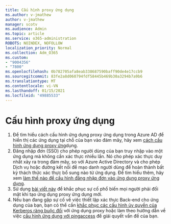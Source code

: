 ```yaml
---
title: Cấu hình proxy ứng dụng
ms.author: v-jmathew
author: v-jmathew
manager: scotv
ms.audience: Admin
ms.topic: article
ms.service: o365-administration
ROBOTS: NOINDEX, NOFOLLOW
localization_priority: Normal
ms.collection: Adm_O365
ms.custom:
- "9004356"
- "7800"
ms.openlocfilehash: 0b782705afa8eab338687590baff90de4e17ccb9
ms.sourcegitcommit: 83fe2a8d060794fdf58445b469b30a3294b7a9b6
ms.translationtype: MT
ms.contentlocale: vi-VN
ms.lasthandoff: 01/15/2021
ms.locfileid: "49885533"
---
```

# <a name="app-proxy-configuration"></a>Cấu hình proxy ứng dụng

1. Để tìm hiểu cách cấu hình ứng dụng proxy ứng dụng trong Azure AD để hiển thị các ứng dụng tại chỗ của bạn vào đám mây, hãy xem [cách cấu hình ứng dụng proxy ứng](https://docs.microsoft.com/azure/active-directory/application-proxy-config-how-to)dụng.
2. Đăng nhập đơn (SSO) cho phép người dùng của bạn truy nhập vào một ứng dụng mà không cần xác thực nhiều lần. Nó cho phép xác thực duy nhất xảy ra trong đám mây, so với Azure Active Directory và cho phép Dịch vụ hoặc đường kết nối để mạo danh người dùng để hoàn thành bất kỳ thách thức xác thực bổ sung nào từ ứng dụng. Để tìm hiểu thêm, hãy xem [làm thế nào để cấu hình đăng nhập đơn vào ứng dụng proxy ứng dụng](https://docs.microsoft.com/azure/active-directory/application-proxy-config-sso-how-to).
3. Sử dụng [bài viết này](https://docs.microsoft.com/azure/active-directory/application-proxy-config-problem) để khắc phục sự cố phổ biến mọi người phải đối mặt khi tạo ứng dụng proxy ứng dụng mới.
4. Nếu bạn đang gặp sự cố về việc thiết lập xác thực Back-end cho ứng dụng của bạn, bạn có thể cần [khắc phục các cấu hình ủy quyền của Kerberos ràng buộc đối](https://docs.microsoft.com/azure/active-directory/application-proxy-back-end-kerberos-constrained-delegation-how-to) với ứng dụng proxy hoặc làm theo hướng dẫn về việc [cấu hình ứng dụng với pingaccess](https://docs.microsoft.com/azure/active-directory/application-proxy-back-end-ping-access-how-to) để giải quyết vấn đề của bạn.
